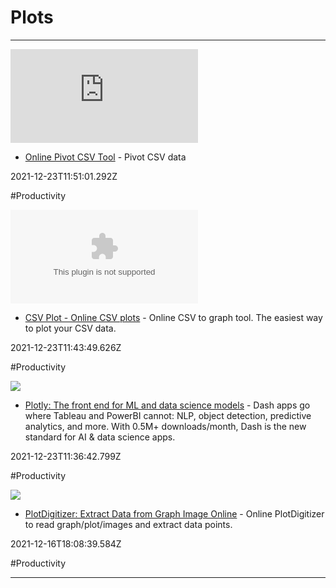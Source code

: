 # Plots

---

![](https://rdl.ink/render/https%3A%2F%2Fwww.convertcsv.com%2Fpivot-csv.htm)

- [Online Pivot CSV Tool](https://www.convertcsv.com/pivot-csv.htm) - Pivot CSV data

2021-12-23T11:51:01.292Z

#Productivity

![](https://rdl.ink/render/https%3A%2F%2Fwww.csvplot.com)

- [CSV Plot - Online CSV plots](https://www.csvplot.com) - Online CSV to graph tool.     The easiest way to plot your CSV data.

2021-12-23T11:43:49.626Z

#Productivity

![](https://images.prismic.io/plotly-marketing-website-2/45139d28-6d34-4168-9480-2c57ee3a81c8_plotly.png?auto=compress,format)

- [Plotly: The front end for ML and data science models](https://plotly.com) - Dash apps go where Tableau and PowerBI cannot: NLP, object detection, predictive analytics, and more. With 0.5M+ downloads/month, Dash is the new standard for AI & data science apps.

2021-12-23T11:36:42.799Z

#Productivity

![](https://plotdigitizer.com/src/media/etc/cover.jpg)

- [PlotDigitizer: Extract Data from Graph Image Online](https://plotdigitizer.com) - Online PlotDigitizer to read graph/plot/images and extract data points.

2021-12-16T18:08:39.584Z

#Productivity

---

